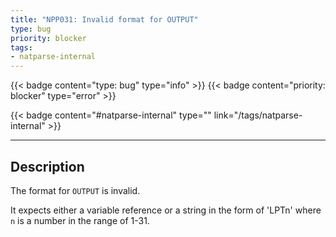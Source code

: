 ```yaml
---
title: "NPP031: Invalid format for OUTPUT"
type: bug
priority: blocker
tags:
- natparse-internal 
---
```


{{< badge content="type: bug" type="info" >}}
{{< badge content="priority: blocker" type="error" >}}


{{< badge content="#natparse-internal" type="" link="/tags/natparse-internal" >}}

---

## Description
The format for `OUTPUT` is invalid.

It expects either a variable reference or a string in the form of 'LPTn' where `n` is a number in the range of 1-31.
